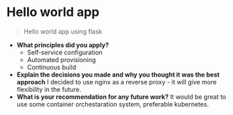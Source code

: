 # Hello world app

>Hello world app using flask

 - **What principles did you apply?**
   + Self-service configuration
   + Automated provisioning
   + Continuous build
 - **Explain the decisions you made and why you thought it was the best approach**
 I decided to use nginx as a reverse proxy - it will give more flexibility in the future.
 - **What is your recommendation for any future work?**
 It would be great to use some container orchestaration system, preferable kubernetes.
